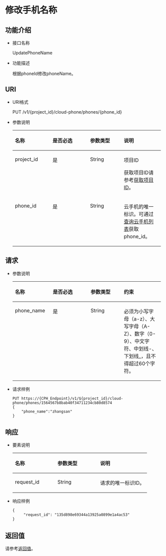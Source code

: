 # 修改手机名称<a name="ZH-CN_TOPIC_0149256146"></a>

## 功能介绍<a name="section46169932"></a>

-   接口名称

    UpdatePhoneName

-   功能描述

    根据phoneId修改phoneName。


## URI<a name="section12876212"></a>

-   URI格式

    PUT /v1/\{project\_id\}/cloud-phone/phones/\{phone\_id\}

-   参数说明

    <a name="table9493517"></a>
    <table><thead align="left"><tr id="row13267148"><th class="cellrowborder" valign="top" width="25.319999999999997%" id="mcps1.1.5.1.1"><p id="p897193"><a name="p897193"></a><a name="p897193"></a>名称</p>
    </th>
    <th class="cellrowborder" valign="top" width="25.319999999999997%" id="mcps1.1.5.1.2"><p id="p5563790"><a name="p5563790"></a><a name="p5563790"></a>是否必选</p>
    </th>
    <th class="cellrowborder" valign="top" width="22.78%" id="mcps1.1.5.1.3"><p id="p48013860"><a name="p48013860"></a><a name="p48013860"></a>参数类型</p>
    </th>
    <th class="cellrowborder" valign="top" width="26.58%" id="mcps1.1.5.1.4"><p id="p63917458"><a name="p63917458"></a><a name="p63917458"></a>说明</p>
    </th>
    </tr>
    </thead>
    <tbody><tr id="row66266137"><td class="cellrowborder" valign="top" width="25.319999999999997%" headers="mcps1.1.5.1.1 "><p id="p65956865"><a name="p65956865"></a><a name="p65956865"></a>project_id</p>
    </td>
    <td class="cellrowborder" valign="top" width="25.319999999999997%" headers="mcps1.1.5.1.2 "><p id="p40905825"><a name="p40905825"></a><a name="p40905825"></a>是</p>
    </td>
    <td class="cellrowborder" valign="top" width="22.78%" headers="mcps1.1.5.1.3 "><p id="p7633781"><a name="p7633781"></a><a name="p7633781"></a>String</p>
    </td>
    <td class="cellrowborder" valign="top" width="26.58%" headers="mcps1.1.5.1.4 "><p id="p18834193641812"><a name="p18834193641812"></a><a name="p18834193641812"></a>项目ID</p>
    <p id="p98341736131817"><a name="p98341736131817"></a><a name="p98341736131817"></a>获取项目ID请参考<a href="获取项目ID.md">获取项目ID</a>。</p>
    </td>
    </tr>
    <tr id="row16023802"><td class="cellrowborder" valign="top" width="25.319999999999997%" headers="mcps1.1.5.1.1 "><p id="p22859556"><a name="p22859556"></a><a name="p22859556"></a>phone_id</p>
    </td>
    <td class="cellrowborder" valign="top" width="25.319999999999997%" headers="mcps1.1.5.1.2 "><p id="p39684730"><a name="p39684730"></a><a name="p39684730"></a>是</p>
    </td>
    <td class="cellrowborder" valign="top" width="22.78%" headers="mcps1.1.5.1.3 "><p id="p60346598"><a name="p60346598"></a><a name="p60346598"></a>String</p>
    </td>
    <td class="cellrowborder" valign="top" width="26.58%" headers="mcps1.1.5.1.4 "><p id="p56236237"><a name="p56236237"></a><a name="p56236237"></a>云手机的唯一标识。可通过<a href="查询云手机列表.md">查询云手机列表</a>获取phone_id。</p>
    </td>
    </tr>
    </tbody>
    </table>


## 请求<a name="section48777045"></a>

-   参数说明

    <a name="table1746843814522"></a>
    <table><thead align="left"><tr id="row12510143835214"><th class="cellrowborder" valign="top" width="25.509999999999998%" id="mcps1.1.5.1.1"><p id="p16510638195219"><a name="p16510638195219"></a><a name="p16510638195219"></a>名称</p>
    </th>
    <th class="cellrowborder" valign="top" width="25.509999999999998%" id="mcps1.1.5.1.2"><p id="p951033810529"><a name="p951033810529"></a><a name="p951033810529"></a>是否必选</p>
    </th>
    <th class="cellrowborder" valign="top" width="22.45%" id="mcps1.1.5.1.3"><p id="p951053814527"><a name="p951053814527"></a><a name="p951053814527"></a>参数类型</p>
    </th>
    <th class="cellrowborder" valign="top" width="26.529999999999998%" id="mcps1.1.5.1.4"><p id="p7510038125214"><a name="p7510038125214"></a><a name="p7510038125214"></a>约束</p>
    </th>
    </tr>
    </thead>
    <tbody><tr id="row3510133865220"><td class="cellrowborder" valign="top" width="25.509999999999998%" headers="mcps1.1.5.1.1 "><p id="p145109389524"><a name="p145109389524"></a><a name="p145109389524"></a>phone_name</p>
    </td>
    <td class="cellrowborder" valign="top" width="25.509999999999998%" headers="mcps1.1.5.1.2 "><p id="p20510638125220"><a name="p20510638125220"></a><a name="p20510638125220"></a>是</p>
    </td>
    <td class="cellrowborder" valign="top" width="22.45%" headers="mcps1.1.5.1.3 "><p id="p1251119380525"><a name="p1251119380525"></a><a name="p1251119380525"></a>String</p>
    </td>
    <td class="cellrowborder" valign="top" width="26.529999999999998%" headers="mcps1.1.5.1.4 "><p id="p5795971378"><a name="p5795971378"></a><a name="p5795971378"></a>必须为小写字母（a-z）、大写字母（A-Z）、数字（0-9）、中文字符、中划线-、下划线_，且不得超过60个字符。</p>
    </td>
    </tr>
    </tbody>
    </table>

-   请求样例

    ```
    PUT https://{CPH_Endpoint}/v1/${project_id}/cloud-phone/phones/1564567b8bab40f34711234cb80d8574 
    { 
        "phone_name":"zhangsan" 
    }
    ```


## 响应<a name="section57877160"></a>

-   要素说明

    <a name="table20314259"></a>
    <table><thead align="left"><tr id="row46984029"><th class="cellrowborder" valign="top" width="31.64683531646835%" id="mcps1.1.4.1.1"><p id="p47609977"><a name="p47609977"></a><a name="p47609977"></a>名称</p>
    </th>
    <th class="cellrowborder" valign="top" width="31.64683531646835%" id="mcps1.1.4.1.2"><p id="p31202954"><a name="p31202954"></a><a name="p31202954"></a>参数类型</p>
    </th>
    <th class="cellrowborder" valign="top" width="36.70632936706329%" id="mcps1.1.4.1.3"><p id="p44411384"><a name="p44411384"></a><a name="p44411384"></a>说明</p>
    </th>
    </tr>
    </thead>
    <tbody><tr id="row63515913"><td class="cellrowborder" valign="top" width="31.64683531646835%" headers="mcps1.1.4.1.1 "><p id="p44515324"><a name="p44515324"></a><a name="p44515324"></a>request_id</p>
    </td>
    <td class="cellrowborder" valign="top" width="31.64683531646835%" headers="mcps1.1.4.1.2 "><p id="p48971500"><a name="p48971500"></a><a name="p48971500"></a>String</p>
    </td>
    <td class="cellrowborder" valign="top" width="36.70632936706329%" headers="mcps1.1.4.1.3 "><p id="p7268544"><a name="p7268544"></a><a name="p7268544"></a>请求的唯一标识ID。</p>
    </td>
    </tr>
    </tbody>
    </table>


-   响应样例

    ```
    {
         "request_id": "135d898e69344a13925a0899e1a4ac53"  
    }
    ```


## 返回值<a name="section364565961814"></a>

请参考[返回值](返回值.md)。

